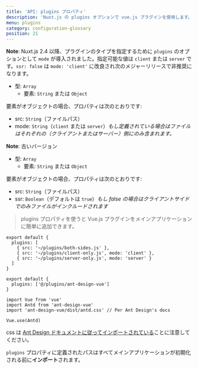 ```yaml
---
title: 'API: plugins プロパティ'
description: 'Nuxt.js の plugins オプションで vue.js プラグインを使用します。'
menu: plugins
category: configuration-glossary
position: 21
---
```


**Note**: Nuxt.js 2.4 以降、プラグインのタイプを指定するために `plugins` のオプションとして `mode` が導入されました。指定可能な値は `client` または `server` です。`ssr: false` は `mode: 'client'` に改良され次のメジャーリリースで非推奨になります。

- 型: `Array`
  - 要素: `String` または `Object`

要素がオブジェクトの場合、プロパティは次のとおりです:

- src: `String`（ファイルパス）
- mode: `String`（`client` または `server`）_もし定義されている場合はファイルはそれぞれの（クライアントまたはサーバー）側にのみ含まれます。_

**Note**: 古いバージョン

- 型: `Array`
  - 要素: `String` または `Object`

要素がオブジェクトの場合、プロパティは次のとおりです:

- src: `String`（ファイルパス）
- ssr: `Boolean`（デフォルトは `true`）_もし false の場合はクライアントサイドでのみファイルがインクルードされます_

> plugins プロパティを使うと Vue.js プラグインをメインアプリケーションに簡単に追加できます。

```js{}[nuxt.config.js]
export default {
  plugins: [
    { src: '~/plugins/both-sides.js' },
    { src: '~/plugins/client-only.js', mode: 'client' },
    { src: '~/plugins/server-only.js', mode: 'server' }
  ]
}
```

```js{}[nuxt.config.js]
export default {
  plugins: ['@/plugins/ant-design-vue']
}
```

```js{}[plugins/ant-design-vue.js]
import Vue from 'vue'
import Antd from 'ant-design-vue'
import 'ant-design-vue/dist/antd.css' // Per Ant Design's docs

Vue.use(Antd)
```

css は [Ant Design ドキュメントに従ってインポートされている](https://vue.ant.design/docs/vue/getting-started/#3.-Use-antd's-Components 'External tip relevant to building plugins')ことに注意してください。

`plugins` プロパティに定義されたパスはすべてメインアプリケーションが初期化される前に**インポート**されます。
